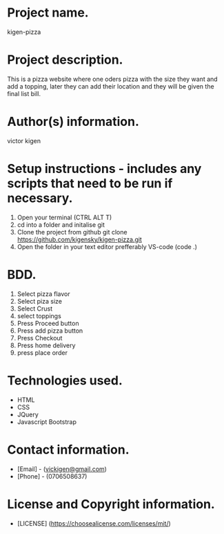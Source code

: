 # Project name.
  kigen-pizza
# Project description.
  This is a pizza website where one oders pizza with the size they want and add a topping, later they can add their location and they will be given the final list bill.
# Author(s) information.
  victor kigen
# Setup instructions - includes any scripts that need to be run if necessary.
1. Open your terminal (CTRL ALT T)
2. cd into a folder and initalise git
3. Clone the project from github git clone https://github.com/kigensky/kigen-pizza.git
3. Open the folder in your text editor prefferably VS-code (code .)

# BDD.
 1. Select pizza flavor
 2. Select piza size
 3. Select Crust
 4. select toppings
 5. Press Proceed button
 6. Press add pizza button
 7. Press Checkout
 8. Press home delivery
 9. press place order
  
# Technologies used.
  * HTML
  * CSS
  * JQuery
  * Javascript
    Bootstrap
# Contact information.
  * [Email] - (vickigen@gmail.com)
  * [Phone] - (0706508637)
# License and Copyright information.
  * [LICENSE] (https://choosealicense.com/licenses/mit/)